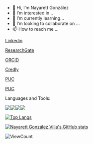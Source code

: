 - 👋 Hi, I’m Nayarett González
- 👀 I’m interested in ..
- 🌱 I’m currently learning... 
- 💞️ I’m looking to collaborate on ...
- 📫 How to reach me ...

[Linkedin](www.linkedin.com/in/npgv)

[ResearchGate](https://www.researchgate.net/profile/Nayarett-Gonzalez-Villa)

[ORCID](https://orcid.org/0000-0003-1853-824X)

[Credly](https://www.credly.com/users/nayarett-gonzalez/badges)

[PUC](https://www.freecodecamp.org/Nayarett)

[PUC](http://www.mat.uc.cl/personas/alumnos)

Languages and Tools:

<img src="https://img.icons8.com/color/48/000000/javascript--v2.png"><img src="https://img.icons8.com/color/48/000000/bootstrap.png"><img src="https://img.icons8.com/color/48/000000/python--v1.png"><img src="https://img.icons8.com/color/48/000000/opencv.png">

[![Top Langs](https://github-readme-stats.vercel.app/api/top-langs/?username=NayarettGonzalez&layout=compact&theme=gruvbox)](https://github.com/anuraghazra/github-readme-stats)


[![Nayarett González Villa's GitHub stats](https://github-readme-stats.vercel.app/api?username=NayarettGonzalez&theme=gruvbox)](https://github.com/NayarettGonzalez/github-readme-stats)

![ViewCount](https://komarev.com/ghpvc/?username=NayarettGonzalez&color=yellow)

<!---
NayarettGonzalez/NayarettGonzalez is a ✨ special ✨ repository because its `README.md` (this file) appears on your GitHub profile.
You can click the Preview link to take a look at your changes.
--->
